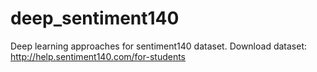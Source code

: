# deep_sentiment140
Deep learning approaches for sentiment140 dataset.
Download dataset: http://help.sentiment140.com/for-students
